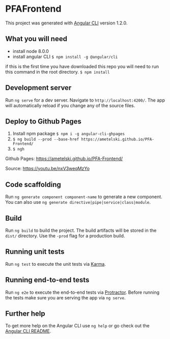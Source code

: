 # PFAFrontend

This project was generated with [Angular CLI](https://github.com/angular/angular-cli) version 1.2.0.

## What you will need
- install node 8.0.0 
- install angular CLI  ```$ npm install -g @angular/cli ```

if this is the first time you have downloaded this repo you will need to run this command in the root directory. 
```$ npm install ```

## Development server

Run `ng serve` for a dev server. Navigate to `http://localhost:4200/`. The app will automatically reload if you change any of the source files.

## Deploy to Github Pages

1. Install npm package `$ npm i -g angular-cli-ghpages`
2. `$ ng build --prod --base-href https://ametelski.github.io/PFA-Frontend/`
3. `$ ngh`

Github Pages: https://ametelski.github.io/PFA-Frontend/

Source: https://youtu.be/nxV3weqMzYo 

## Code scaffolding

Run `ng generate component component-name` to generate a new component. You can also use `ng generate directive|pipe|service|class|module`.

## Build

Run `ng build` to build the project. The build artifacts will be stored in the `dist/` directory. Use the `-prod` flag for a production build.

## Running unit tests

Run `ng test` to execute the unit tests via [Karma](https://karma-runner.github.io).

## Running end-to-end tests

Run `ng e2e` to execute the end-to-end tests via [Protractor](http://www.protractortest.org/).
Before running the tests make sure you are serving the app via `ng serve`.

## Further help

To get more help on the Angular CLI use `ng help` or go check out the [Angular CLI README](https://github.com/angular/angular-cli/blob/master/README.md).
